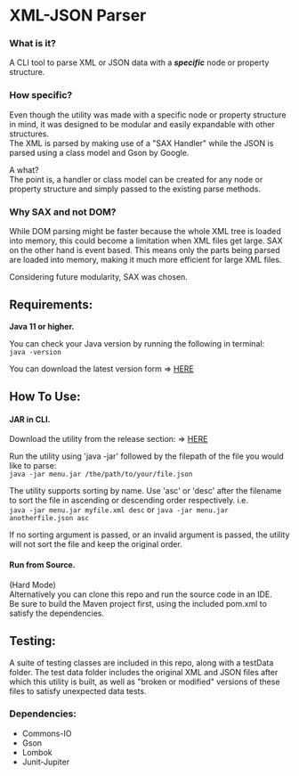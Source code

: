 # XML-JSON Parser    
### What is it?
A CLI tool to parse XML or JSON data with a  **_specific_**  node or property structure.

### How specific?
Even though the utility was made with a specific node or property structure in mind, it was designed to be modular and easily expandable with other structures.  
The XML is parsed by making use of a "SAX Handler" while the JSON is parsed using a class model and Gson by Google.

A what?  
The point is, a handler or class model can be created for any node or property structure and simply passed to the existing parse methods.

### Why SAX and not DOM?
While DOM parsing might be faster because the whole XML tree is loaded into memory, this could become a limitation when XML files get large. SAX on the other hand is event based. This means only the parts being parsed are loaded into memory, making it much more efficient for large XML files.

Considering future modularity, SAX was chosen.

## Requirements:
**Java 11 or higher.**  

You can check your Java version by running the following in terminal:  
`java -version`  

You can download the latest version form => [HERE](https://www.java.com/en/download/)

## How To Use:
#### JAR in CLI.
Download the utility from the release section: => [HERE](https://github.com/pXius/xml-json-parser/releases)  

Run the utility using 'java -jar' followed by the filepath of the file you would like to parse:  
`java -jar menu.jar /the/path/to/your/file.json`

The utility supports sorting by name. Use 'asc' or 'desc' after the filename to sort the file in ascending or descending order respectively. i.e.  
`java -jar menu.jar myfile.xml desc` or `java -jar menu.jar anotherfile.json asc`  

If no sorting argument is passed, or an invalid argument is passed, the utility will not sort the file and keep the original order.  

#### Run from Source.
(Hard Mode)  
Alternatively you can clone this repo and run the source code in an IDE.  
Be sure to build the Maven project first, using the included pom.xml to satisfy the dependencies.  

## Testing:
A suite of testing classes are included in this repo, along with a testData folder. The test data folder includes the original XML and JSON files after which this utility is built, as well as "broken or modified" versions of these files to satisfy unexpected data tests.

### Dependencies:
- Commons-IO
- Gson
- Lombok
- Junit-Jupiter
